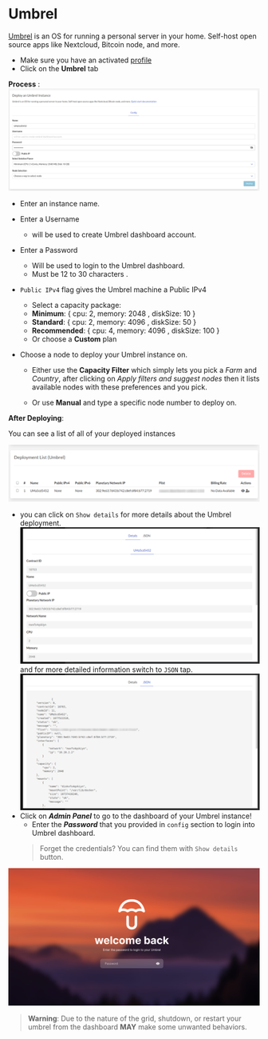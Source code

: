 # Umbrel
[Umbrel](https://umbrel.com/) is an OS for running a personal server in your home. Self-host open source apps like Nextcloud, Bitcoin node, and more.

- Make sure you have an activated [profile](./weblets_profile_manager.md)
- Click on the **Umbrel** tab
  
**Process** :
![Config](img/umbrel1.png)

- Enter an instance name.
- Enter a Username
  - will be used to create Umbrel dashboard account.
- Enter a Password
  - Will be used to login to the Umbrel dashboard.
  - Must be 12 to 30 characters .
- `Public IPv4` flag gives the Umbrel machine a Public IPv4
  - Select a capacity package:
  - **Minimum**: { cpu: 2, memory: 2048 , diskSize: 10 }
  - **Standard**: { cpu: 2, memory: 4096 , diskSize: 50 }
  - **Recommended**: { cpu: 4, memory: 4096 , diskSize: 100 }
  - Or choose a **Custom** plan
- Choose a node to deploy your Umbrel instance on.

  - Either use the **Capacity Filter** which simply lets you pick a *Farm* and *Country*, after clicking on *Apply filters and suggest nodes* then it lists available nodes with these preferences and you pick.

  - Or use **Manual** and type a specific node number to deploy on.

**After Deploying**:

You can see a list of all of your deployed instances

![ ](img/umbrel2.png)

- you can click on `Show details` for more details about the Umbrel deployment.
    ![ ](img/umbrel3.png)
    and for more detailed information switch to `JSON` tap.
    ![ ](img/umbrel4.png)
- Click on ***Admin Panel*** to go to the dashboard of your Umbrel instance!
  - Enter the ***Password*** that you provided in `config` section to login into Umbrel dashboard.
  > Forget the credentials? You can find them with `Show details` button.

![ ](img/umbrel5.png)

> **Warning**: Due to the nature of the grid, shutdown, or restart your umbrel from the dashboard **MAY** make some unwanted behaviors.
